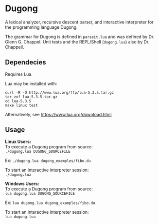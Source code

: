 # Dugong

A lexical analyzer, recursive descent parser, and interactive interpreter for the programming language Dugong.

The grammar for Dugong is defined in `parseit.lua` and was defined by Dr. Glenn G. Chappel. Unit tests and the REPL/Shell (`dugong.lua`) also by Dr. Chappell.

## Dependecies
Requires Lua. 

Lua may be installed with:

```
curl -R -O http://www.lua.org/ftp/lua-5.3.5.tar.gz
tar zxf lua-5.3.5.tar.gz
cd lua-5.3.5
make linux test
```

Alternatively, see https://www.lua.org/download.html

## Usage

**Linux Users:**  
To execute a Dugong program from source:  
`./dugong.lua DUGONG_SOURCEFILE`  

Ex: `./dugong.lua dugong_examples/fibo.du`

To start an interactive interpreter session:  
`./dugong.lua`

**Windows Users:**  
To execute a Dugong program from source:  
`lua dugong.lua DUGONG_SOURCEFILE`  

Ex: `lua dugong.lua dugong_examples/fibo.du`

To start an interactive interpreter session:  
`lua dugong.lua`

